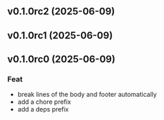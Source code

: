 ## v0.1.0rc2 (2025-06-09)

## v0.1.0rc1 (2025-06-09)

## v0.1.0rc0 (2025-06-09)

### Feat

- break lines of the body and footer automatically
- add a chore prefix
- add a deps prefix
